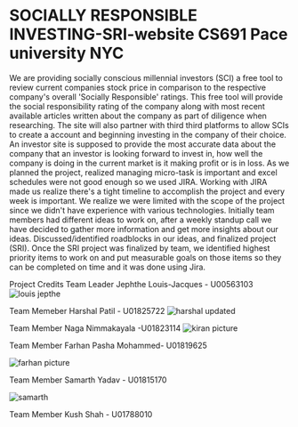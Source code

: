 # SOCIALLY RESPONSIBLE INVESTING-SRI-website CS691 Pace university NYC
We are providing socially conscious millennial investors (SCI) a free tool to review current companies stock price in comparison to the respective company's overall 'Socially Responsible' ratings.  This free tool will provide the social responsibility rating of the company along with most recent available articles written about the company as part of diligence when researching.  The site will also partner with third third platforms to allow SCIs to create a account and beginning investing in the company of their choice. An investor site is supposed to provide the most accurate data about the company that an investor is looking forward to invest in, how well the company is doing in the current market is it making profit or is in loss.
As we planned the project, realized managing micro-task is important and excel schedules were not good enough so we used JIRA.
Working with JIRA made us realize there's a tight timeline to accomplish the project and every week is important. 
We realize we were limited with the scope of the project since we didn't have experience with various technologies.
Initially team members had different ideas to work on, after a weekly standup call we have decided to gather more information and get more insights about our ideas. Discussed/identified roadblocks in our ideas, and finalized project (SRI). 
Once the SRI project was finalized by team, we identified highest priority items to work on and put measurable goals on those items so they can be completed on time and it was done using Jira.

Project Credits 
Team Leader Jephthe Louis-Jacques - U00563103
![louis jepthe](https://user-images.githubusercontent.com/100858148/159814955-92fba67b-5210-4308-aa1b-5aa95adfc538.jpg)

Team Memeber Harshal Patil - U01825722
![harshal updated](https://user-images.githubusercontent.com/100858148/159815442-0188c638-5a33-49e5-a7cb-ae8bc6be51bc.jpg)

Team Member Naga Nimmakayala -U01823114
![kiran picture](https://user-images.githubusercontent.com/100858148/159815612-8a99e176-2f4d-4084-8861-4353c0c58c3a.jpg)

Team Member Farhan Pasha Mohammed-  U01819625


![farhan picture](https://user-images.githubusercontent.com/100858148/159815915-865b5f0a-5aa5-411b-b2e8-01a38d813faf.jpg)

Team Member Samarth Yadav - U01815170


![samarth](https://user-images.githubusercontent.com/100858148/159816153-0a08fbd0-1f97-4789-80ed-c0a6b32ca8f7.jpg)


Team Member Kush Shah - U01788010
